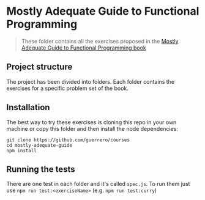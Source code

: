 # Mostly Adequate Guide to Functional Programming

>These folder contains all the exercises proposed in the [Mostly Adequate Guide to Functional Programming book](https://github.com/MostlyAdequate/mostly-adequate-guide)

## Project structure

The project has been divided into folders. Each folder contains the exercises for a specific problem set of the book.

## Installation

The best way to try these exercises is cloning this repo in your own machine or copy this folder and then install the node dependencies:

```shell
git clone https://github.com/guerrero/courses
cd mostly-adequate-guide
npm install
```

## Running the tests
There are one test in each folder and it's called `spec.js`.  To run them just use `npm run test:<exerciseName>` (e.g. `npm run test:curry`)

